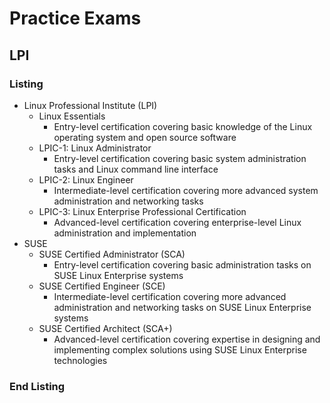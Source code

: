 # Practice Exams
## LPI
### Listing 
- Linux Professional Institute (LPI)
  - Linux Essentials
    - Entry-level certification covering basic knowledge of the Linux operating system and open source software
  - LPIC-1: Linux Administrator
    - Entry-level certification covering basic system administration tasks and Linux command line interface
  - LPIC-2: Linux Engineer
    - Intermediate-level certification covering more advanced system administration and networking tasks
  - LPIC-3: Linux Enterprise Professional Certification
    - Advanced-level certification covering enterprise-level Linux administration and implementation
- SUSE
  - SUSE Certified Administrator (SCA)
    - Entry-level certification covering basic administration tasks on SUSE Linux Enterprise systems
  - SUSE Certified Engineer (SCE)
    - Intermediate-level certification covering more advanced administration and networking tasks on SUSE Linux Enterprise systems
  - SUSE Certified Architect (SCA+)
    - Advanced-level certification covering expertise in designing and implementing complex solutions using SUSE Linux Enterprise technologies

### End Listing

